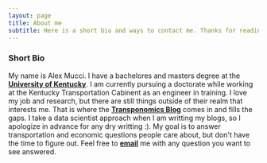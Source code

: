 ```yaml
---
layout: page
title: About me
subtitle: Here is a short bio and ways to contact me. Thanks for reading and any feedback and new topics are welcome!
---
```


### Short Bio
My name is Alex Mucci. I have a bachelores and masters degree at the [**University of Kentucky**](https://www.uky.edu). I am currently pursuing a doctorate while working at the Kentucky Transportation Cabinent as an engineer in training. I love my job and research, but there are still things outside of their realm that interests me. That is where the [**Transponomics Blog**](https://alex-mucci.github.io/blog) comes in and fills the gaps. I take a data scientist approach when I am writting my blogs, so I apologize in advance for any dry writting :). My goal is to answer transportation and economic questions people care about, but don't have the time to figure out. Feel free to [**email**](mailto:Alex.Mucci@uky.edu) me with any question you want to see answered.  
